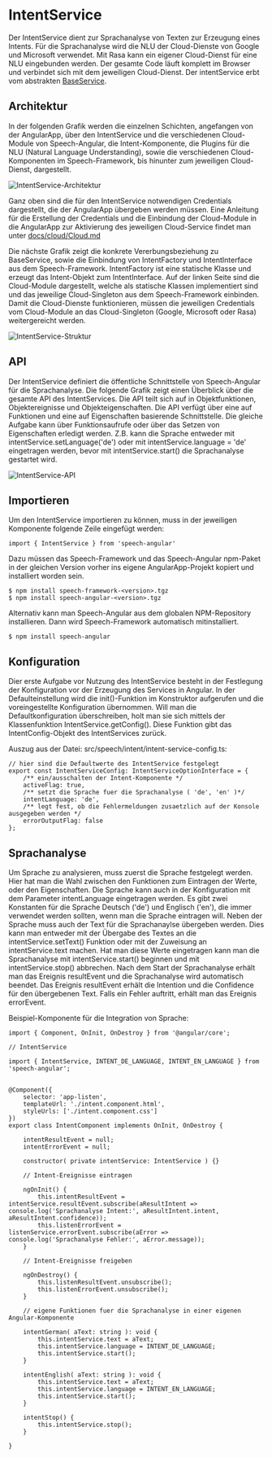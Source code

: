 # IntentService

Der IntentService dient zur Sprachanalyse von Texten zur Erzeugung eines Intents. Für die Sprachanalyse wird die NLU der Cloud-Dienste von Google und Microsoft verwendet. Mit Rasa kann ein eigener Cloud-Dienst für eine NLU eingebunden werden. Der gesamte Code läuft komplett im Browser und verbindet sich mit dem jeweiligen Cloud-Dienst. Der intentService erbt vom abstrakten [BaseService](./../base/BaseService.md).


## Architektur

In der folgenden Grafik werden die einzelnen Schichten, angefangen von der AngularApp, über den IntentService und die verschiedenen Cloud-Module von Speech-Angular, die Intent-Komponente, die Plugins für die NLU (Natural Language Understanding), sowie die verschiedenen Cloud-Komponenten im Speech-Framework, bis hinunter zum jeweiligen Cloud-Dienst, dargestellt. 


![IntentService-Architektur](IntentService-1.gif)


Ganz oben sind die für den IntentService notwendigen Credentials dargestellt, die der AngularApp übergeben werden müssen. Eine Anleitung für die Erstellung der Credentials und die Einbindung der Cloud-Module in die AngularApp zur Aktivierung des jeweiligen Cloud-Service findet man unter [docs/cloud/Cloud.md](./../../cloud/Cloud.md)

Die nächste Grafik zeigt die konkrete Vererbungsbeziehung zu BaseService, sowie die Einbindung von IntentFactory und IntentInterface aus dem Speech-Framework. IntentFactory ist eine statische Klasse und erzeugt das Intent-Objekt zum IntentInterface. Auf der linken Seite sind die Cloud-Module dargestellt, welche als statische Klassen implementiert sind und das jeweilige Cloud-Singleton aus dem Speech-Framework einbinden.
Damit die Cloud-Dienste funktionieren, müssen die jeweiligen Credentials vom Cloud-Module an das Cloud-Singleton (Google, Microsoft oder Rasa) weitergereicht werden. 


![IntentService-Struktur](IntentService-2.gif)


## API

Der IntentService definiert die öffentliche Schnittstelle von Speech-Angular für die Sprachanalyse. Die folgende Grafik zeigt einen Überblick über die gesamte API des IntentServices. Die API teilt sich auf in Objektfunktionen, Objektereignisse und Objekteigenschaften. Die API verfügt über eine auf Funktionen und eine auf Eigenschaften basierende Schnittstelle. Die gleiche Aufgabe kann über Funktionsaufrufe oder über das Setzen von Eigenschaften erledigt werden. Z.B. kann die Sprache entweder mit intentService.setLanguage('de') oder mit intentService.language = 'de' eingetragen werden, bevor mit intentService.start() die Sprachanalyse gestartet wird.

![IntentService-API](IntentService-3.gif)


## Importieren

Um den IntentService importieren zu können, muss in der jeweiligen Komponente folgende Zeile eingefügt werden:

	import { IntentService } from 'speech-angular'
	
Dazu müssen das Speech-Framework und das Speech-Angular npm-Paket in der gleichen Version vorher ins eigene AngularApp-Projekt kopiert und installiert worden sein.

	$ npm install speech-framework-<version>.tgz
	$ npm install speech-angular-<version>.tgz

Alternativ kann man Speech-Angular aus dem globalen NPM-Repository installieren. Dann wird Speech-Framework automatisch mitinstalliert.

	$ npm install speech-angular
		 

## Konfiguration

Dier erste Aufgabe vor Nutzung des IntentService besteht in der Festlegung der Konfiguration vor der Erzeugung des Services in Angular. In der Defaulteinstellung wird die init()-Funktion im Konstruktor aufgerufen und die voreingestellte Konfiguration übernommen. Will man die Defaultkonfiguration überschreiben, holt man sie sich mittels der Klassenfunktion IntentService.getConfig(). Diese Funktion gibt das IntentConfig-Objekt des IntentServices zurück. 

Auszug aus der Datei: src/speech/intent/intent-service-config.ts:

	// hier sind die Defaultwerte des IntentService festgelegt	
	export const IntentServiceConfig: IntentServiceOptionInterface = {
	    /** ein/ausschalten der Intent-Komponente */
	    activeFlag: true,
	    /** setzt die Sprache fuer die Sprachanalyse ( 'de', 'en' )*/
	    intentLanguage: 'de',
	    /** legt fest, ob die Fehlermeldungen zusaetzlich auf der Konsole ausgegeben werden */
	    errorOutputFlag: false
	};


## Sprachanalyse

Um Sprache zu analysieren, muss zuerst die Sprache festgelegt werden. Hier hat man die Wahl zwischen den Funktionen zum Eintragen der Werte, oder den Eigenschaften. Die Sprache kann auch in der Konfiguration mit dem Parameter intentLanguage eingetragen werden. Es gibt zwei Konstanten für die Sprache Deutsch ('de') und Englisch ('en'), die immer verwendet werden sollten, wenn man die Sprache eintragen will. Neben der Sprache muss auch der Text für die Sprachanaylse übergeben werden. Dies kann man entweder mit der Übergabe des Textes an die intentService.setText() Funktion oder mit der Zuweisung an intentService.text machen. Hat man diese Werte eingetragen kann man die Sprachanalyse mit intentService.start() beginnen und mit intentService.stop() abbrechen. Nach dem Start der Sprachanalyse erhält man das Ereignis resultEvent und die Sprachanalyse wird automatisch beendet. Das Ereignis resultEvent erhält die Intention und die Confidence für den übergebenen Text. Falls ein Fehler auftritt, erhält man das Ereignis errorEvent.

Beispiel-Komponente für die Integration von Sprache:

	import { Component, OnInit, OnDestroy } from '@angular/core';

	// IntentService 
		
	import { IntentService, INTENT_DE_LANGUAGE, INTENT_EN_LANGUAGE } from 'speech-angular';

	
	@Component({
		selector: 'app-listen',
		templateUrl: './intent.component.html',
		styleUrls: ['./intent.component.css']
	})
	export class IntentComponent implements OnInit, OnDestroy {
	
		intentResultEvent = null;
		intentErrorEvent = null;
	
		constructor( private intentService: IntentService ) {}
		
		// Intent-Ereignisse eintragen
				
		ngOnInit() {
			this.intentResultEvent = intentService.resultEvent.subscribe(aResultIntent => console.log('Sprachanalyse Intent:', aResultIntent.intent, aResultIntent.confidence));
			this.listenErrorEvent = listenService.errorEvent.subscribe(aError => console.log('Sprachanalyse Fehler:', aError.message));
		}

		// Intent-Ereignisse freigeben
		
		ngOnDestroy() {
			this.listenResultEvent.unsubscribe();
			this.listenErrorEvent.unsubscribe();
		}

		// eigene Funktionen fuer die Sprachanalyse in einer eigenen Angular-Komponente

		intentGerman( aText: string ): void {
			this.intentService.text = aText;
			this.intentService.language = INTENT_DE_LANGUAGE;
			this.intentService.start();
		}
		
		intentEnglish( aText: string ): void {
			this.intentService.text = aText;
			this.intentService.language = INTENT_EN_LANGUAGE;
			this.intentService.start();
		}	

		intentStop() {
			this.intentService.stop();
		}

	}

